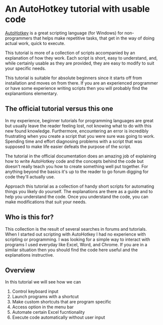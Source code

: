 # An AutoHotkey tutorial with usable code

[AutoHotkey](https://www.autohotkey.com/) is a great scripting language (for Windows) for non-programmers that helps make repetitive tasks, that get in the way of doing actual work, quick to execute.

This tutorial is more of a collection of scripts accompanied by an explanation of how they work.
Each script is short, easy to understand, and, while certainly usable as they are provided, they are easy to modify to suit your specific needs.

This tutorial is suitable for absolute beginners since it starts off from installation and moves on from there.
If you are an experienced programmer or have some experience writing scripts then you will probably find the explanantions elementary.

## The official tutorial versus this one

In my experience, beginner tutorials for programming languages are great but usually leave the reader feeling lost, not knowing what to do with this new found knowledge.
Furthermore, encountering an error is incredibly frustrating when you create a script that you were sure was going to work.
Spending time and effort diagnosing problems with a script that was supposed to make life easier defeats the purpose of the script.

The tutorial in the official documentation does an amazing job of explaining how to write AutoHotkey code and the concepts behind the code but doesn't really teach you how to create something well put together. 
For anything beyond the basics it's up to the reader to go forum digging for code they'll actually use.

Approach this tutorial as a collection of handy short scripts for automating things you likely do yourself. 
The explanations are there as a guide and to help you understand the code. 
Once you understand the code, you can make modifications that suit your needs.

## Who is this for?

This collection is the result of several searches in forums and tutorials.
When I started out scripting with AutoHotkey I had no experience with scripting or programming.
I was looking for a simple way to interact with programs I used everyday like Excel, Word, and Chrome.
If you are in a similar situation then you should find the code here useful and the explanations instructive.

## Overview

In this tutorial we will see how we can 

1. Control keyboard input 
1. Launch programs with a shortcut
1. Make custom shortcuts that are program specific
1. Access option in the menu bar
1. Automate certain Excel fucntionality
1. Execute code automatically without user input
